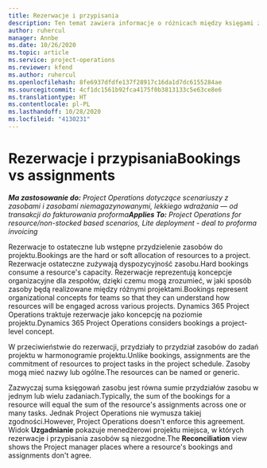 ```yaml
---
title: Rezerwacje i przypisania
description: Ten temat zawiera informacje o różnicach między księgami zasobów a przydziałami zasobów.
author: ruhercul
manager: Annbe
ms.date: 10/26/2020
ms.topic: article
ms.service: project-operations
ms.reviewer: kfend
ms.author: ruhercul
ms.openlocfilehash: 8fe6937dfdfe137f28917c16da1d7dc6155284ae
ms.sourcegitcommit: 4cf1dc1561b92fca4175f0b3813133c5e63ce8e6
ms.translationtype: HT
ms.contentlocale: pl-PL
ms.lasthandoff: 10/28/2020
ms.locfileid: "4130231"
---
```

# <a name="bookings-vs-assignments"></a><span data-ttu-id="5d227-103">Rezerwacje i przypisania</span><span class="sxs-lookup"><span data-stu-id="5d227-103">Bookings vs assignments</span></span>

<span data-ttu-id="5d227-104">_**Ma zastosowanie do:** Project Operations dotyczące scenariuszy z zasobami i zasobami niemagazynowanymi, lekkiego wdrażania — od transakcji do fakturowania proforma_</span><span class="sxs-lookup"><span data-stu-id="5d227-104">_**Applies To:** Project Operations for resource/non-stocked based scenarios, Lite deployment - deal to proforma invoicing_</span></span>

<span data-ttu-id="5d227-105">Rezerwacje to ostateczne lub wstępne przydzielenie zasobów do projektu.</span><span class="sxs-lookup"><span data-stu-id="5d227-105">Bookings are the hard or soft allocation of resources to a project.</span></span> <span data-ttu-id="5d227-106">Rezerwacje ostateczne zużywają dyspozycyjność zasobu.</span><span class="sxs-lookup"><span data-stu-id="5d227-106">Hard bookings consume a resource's capacity.</span></span> <span data-ttu-id="5d227-107">Rezerwacje reprezentują koncepcje organizacyjne dla zespołów, dzięki czemu mogą zrozumieć, w jaki sposób zasoby będą realizowane między różnymi projektami.</span><span class="sxs-lookup"><span data-stu-id="5d227-107">Bookings represent organizational concepts for teams so that they can understand how resources will be engaged across various projects.</span></span> <span data-ttu-id="5d227-108">Dynamics 365 Project Operations traktuje rezerwacje jako koncepcję na poziomie projektu.</span><span class="sxs-lookup"><span data-stu-id="5d227-108">Dynamics 365 Project Operations considers bookings a project-level concept.</span></span> 

<span data-ttu-id="5d227-109">W przeciwieństwie do rezerwacji, przydziały to przydział zasobów do zadań projektu w harmonogramie projektu.</span><span class="sxs-lookup"><span data-stu-id="5d227-109">Unlike bookings, assignments are the commitment of resources to project tasks in the project schedule.</span></span> <span data-ttu-id="5d227-110">Zasoby mogą mieć nazwy lub ogólne.</span><span class="sxs-lookup"><span data-stu-id="5d227-110">The resources can be named or generic.</span></span> 

<span data-ttu-id="5d227-111">Zazwyczaj suma księgowań zasobu jest równa sumie przydziałów zasobu w jednym lub wielu zadaniach.</span><span class="sxs-lookup"><span data-stu-id="5d227-111">Typically, the sum of the bookings for a resource will equal the sum of the resource's assignments across one or many tasks.</span></span> <span data-ttu-id="5d227-112">Jednak Project Operations nie wymusza takiej zgodności.</span><span class="sxs-lookup"><span data-stu-id="5d227-112">However, Project Operations doesn't enforce this agreement.</span></span> <span data-ttu-id="5d227-113">Widok **Uzgadnianie** pokazuje menedżerowi projektu miejsca, w których rezerwacje i przypisania zasobów są niezgodne.</span><span class="sxs-lookup"><span data-stu-id="5d227-113">The **Reconciliation** view shows the Project manager places where a resource's bookings and assignments don't agree.</span></span>

